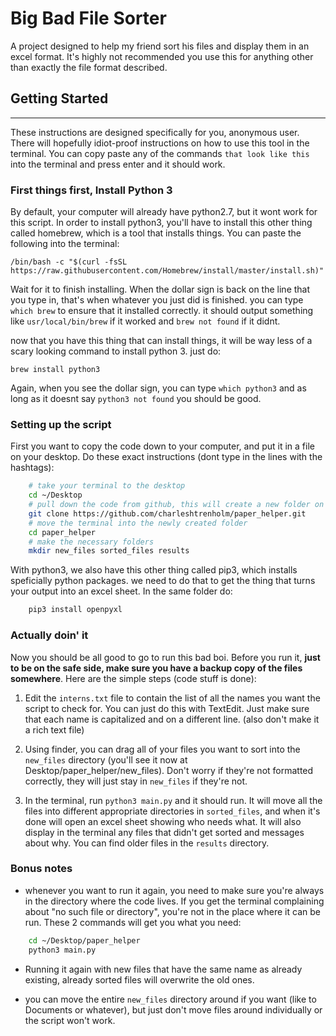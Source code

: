 # Big Bad File Sorter

A project designed to help my friend sort his files and display them in an excel format. It's highly not recommended you use this for anything other than exactly the file format described.

## Getting Started
---
These instructions are designed specifically for you, anonymous user. There will hopefully idiot-proof instructions on how to use this tool in the terminal. You can copy paste any of the commands `that look like this` into the terminal and press enter and it should work.

### First things first, Install Python 3

By default, your computer will already have python2.7, but it wont work for this script. In order to install python3, you'll have to install this other thing called homebrew, which is a tool that installs things. You can paste the following into the terminal:

`/bin/bash -c "$(curl -fsSL https://raw.githubusercontent.com/Homebrew/install/master/install.sh)"`

Wait for it to finish installing. When the dollar sign is back on the line that you type in, that's when whatever you just did is finished. you can type `which brew` to ensure that it installed correctly. it should output something like `usr/local/bin/brew` if it worked and `brew not found` if it didnt.

now that you have this thing that can install things, it will be way less of a scary looking command to install python 3. just do:

`brew install python3`

Again, when you see the dollar sign, you can type `which python3` and as long as it doesnt say `python3 not found` you should be good.

### Setting up the script

First you want to copy the code down to your computer, and put it in a file on your desktop. Do these exact instructions (dont type in the lines with the hashtags):

```bash
    # take your terminal to the desktop
    cd ~/Desktop
    # pull down the code from github, this will create a new folder on your desktop
    git clone https://github.com/charleshtrenholm/paper_helper.git
    # move the terminal into the newly created folder
    cd paper_helper
    # make the necessary folders
    mkdir new_files sorted_files results
```

With python3, we also have this other thing called pip3, which installs speficially python packages. we need to do that to get the thing that turns your output into an excel sheet. In the same folder do:

```bash
    pip3 install openpyxl
```

### Actually doin' it
Now you should be all good to go to run this bad boi. Before you run it, **just to be on the safe side, make sure you have a backup copy of the files somewhere**. Here are the simple steps (code stuff is done):

1. Edit the `interns.txt` file to contain the list of all the names you want the script to check for. You can just do this with TextEdit. Just make sure that each name is capitalized and on a different line. (also don't make it a rich text file)

2. Using finder, you can drag all of your files you want to sort into the `new_files` directory (you'll see it now at Desktop/paper_helper/new_files). Don't worry if they're not formatted correctly, they will just stay in `new_files` if they're not.

3. In the terminal, run `python3 main.py` and it should run. It will move all the files into different appropriate directories in `sorted_files`, and when it's done will open an excel sheet showing who needs what. It will also display in the terminal any files that didn't get sorted and messages about why. You can find older files in the `results` directory.

### Bonus notes

- whenever you want to run it again, you need to make sure you're always in the directory where the code lives. If you get the terminal complaining about "no such file or directory", you're not in the place where it can be run. These 2 commands will get you what you need:

```bash
    cd ~/Desktop/paper_helper
    python3 main.py
```
- Running it again with new files that have the same name as already existing, already sorted files will overwrite the old ones.

- you can move the entire `new_files` directory around if you want (like to Documents or whatever), but just don't move files around individually or the script won't work.